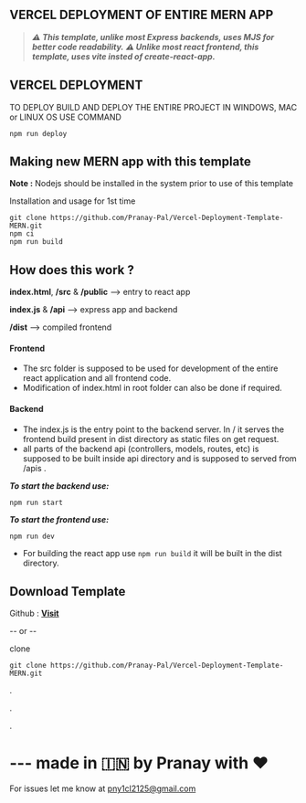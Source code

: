 ## VERCEL DEPLOYMENT OF ENTIRE MERN APP

> ***⚠️ This template, unlike most Express backends, uses MJS for better code readability.***
> ***⚠️ Unlike most react frontend, this template, uses vite insted of create-react-app.***
## **VERCEL DEPLOYMENT**
TO DEPLOY BUILD AND DEPLOY THE ENTIRE PROJECT IN WINDOWS, MAC or LINUX OS USE COMMAND
```
npm run deploy
```

## Making new MERN app with this template

**Note :** Nodejs should be installed in the system prior to use of this template

Installation and usage for 1st time
```
git clone https://github.com/Pranay-Pal/Vercel-Deployment-Template-MERN.git
npm ci
npm run build
``` 

## How does this work ?


**index.html**, **/src** & **/public** --> entry to react app

**index.js** & **/api** --> express app and backend

**/dist** --> compiled frontend

#### **Frontend**
- The src folder is supposed to be used for development of the entire react application and all frontend code.
- Modification of index.html in root folder can also be done if required. 
#### **Backend**
- The index.js is the entry point to the backend server. In / it serves the frontend build present in dist directory as static files on get request.
- all parts of the backend api (controllers, models, routes, etc) is supposed to be built inside api directory and is supposed to served from /apis .

***To start the backend use:*** 
```
npm run start
```
***To start the frontend use:*** 
```
npm run dev
```
- For building the react app use  ``` npm run build ``` it will be built in the dist directory.

## Download Template

Github : **[Visit](https://github.com/Pranay-Pal/Vercel-Deployment-Template-MERN)**

-- or --

clone 
``` 
git clone https://github.com/Pranay-Pal/Vercel-Deployment-Template-MERN.git 
```
.

.

.

# --- made in 🇮🇳 by Pranay with ❤️
For issues let me know at <pny1cl2125@gmail.com>
